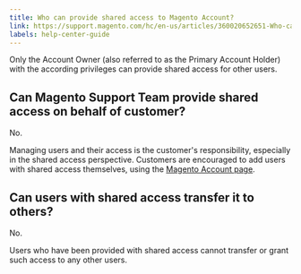 ```yaml
---
title: Who can provide shared access to Magento Account?
link: https://support.magento.com/hc/en-us/articles/360020652651-Who-can-provide-shared-access-to-Magento-Account-
labels: help-center-guide
---
```


Only the Account Owner (also referred to as the Primary Account Holder) with the according privileges can provide shared access for other users.

## Can Magento Support Team provide shared access on behalf of customer?

No.

Managing users and their access is the customer's responsibility, especially in the shared access perspective. Customers are encouraged to add users with shared access themselves, using the [Magento Account page](https://account.magento.com/).

## Can users with shared access transfer it to others?

No.

Users who have been provided with shared access cannot transfer or grant such access to any other users.

